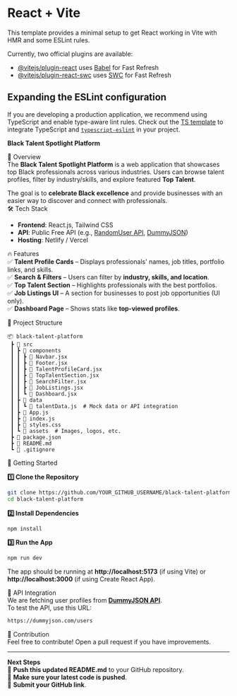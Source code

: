 # React + Vite

This template provides a minimal setup to get React working in Vite with HMR and some ESLint rules.

Currently, two official plugins are available:

- [@vitejs/plugin-react](https://github.com/vitejs/vite-plugin-react/blob/main/packages/plugin-react/README.md) uses [Babel](https://babeljs.io/) for Fast Refresh
- [@vitejs/plugin-react-swc](https://github.com/vitejs/vite-plugin-react-swc) uses [SWC](https://swc.rs/) for Fast Refresh

## Expanding the ESLint configuration

If you are developing a production application, we recommend using TypeScript and enable type-aware lint rules. Check out the [TS template](https://github.com/vitejs/vite/tree/main/packages/create-vite/template-react-ts) to integrate TypeScript and [`typescript-eslint`](https://typescript-eslint.io) in your project.

**Black Talent Spotlight Platform**  

🌟 Overview  
The **Black Talent Spotlight Platform** is a web application that showcases top Black professionals across various industries. Users can browse talent profiles, filter by industry/skills, and explore featured **Top Talent**.  

The goal is to **celebrate Black excellence** and provide businesses with an easier way to discover and connect with professionals.  
🛠 Tech Stack  
- **Frontend**: React.js, Tailwind CSS  
- **API**: Public Free API (e.g., [RandomUser API](https://randomuser.me/), [DummyJSON](https://dummyjson.com/users))  
- **Hosting**: Netlify / Vercel  

🔥 Features  
✅ **Talent Profile Cards** – Displays professionals' names, job titles, portfolio links, and skills.  
✅ **Search & Filters** – Users can filter by **industry, skills, and location**.  
✅ **Top Talent Section** – Highlights professionals with the best portfolios.  
✅ **Job Listings UI** – A section for businesses to post job opportunities (UI only).  
✅ **Dashboard Page** – Shows stats like **top-viewed profiles**.  

📂 Project Structure  
```
📦 black-talent-platform
 ┣ 📂 src
 ┃ ┣ 📂 components
 ┃ ┃ ┣ 📜 Navbar.jsx
 ┃ ┃ ┣ 📜 Footer.jsx
 ┃ ┃ ┣ 📜 TalentProfileCard.jsx
 ┃ ┃ ┣ 📜 TopTalentSection.jsx
 ┃ ┃ ┣ 📜 SearchFilter.jsx
 ┃ ┃ ┣ 📜 JobListings.jsx
 ┃ ┃ ┗ 📜 Dashboard.jsx
 ┃ ┣ 📂 data
 ┃ ┃ ┗ 📜 talentData.js  # Mock data or API integration
 ┃ ┣ 📜 App.js
 ┃ ┣ 📜 index.js
 ┃ ┣ 📜 styles.css
 ┃ ┗ 📂 assets  # Images, logos, etc.
 ┣ 📜 package.json
 ┣ 📜 README.md
 ┗ 📜 .gitignore
```

🚀 Getting Started  

**1️⃣ Clone the Repository**  
```sh
git clone https://github.com/YOUR_GITHUB_USERNAME/black-talent-platform.git
cd black-talent-platform
```

**2️⃣ Install Dependencies**  
```sh
npm install
```

**3️⃣ Run the App**  
```sh
npm run dev
```

The app should be running at **http://localhost:5173** (if using Vite) or **http://localhost:3000** (if using Create React App).  

 🔗 API Integration  
We are fetching user profiles from **[DummyJSON API](https://dummyjson.com/users)**.  
To test the API, use this URL:  
```sh
https://dummyjson.com/users
```
📝 Contribution  
Feel free to contribute! Open a pull request if you have improvements.  

---

**Next Steps**  
📌 **Push this updated README.md** to your GitHub repository.  
📌 **Make sure your latest code is pushed**.  
📌 **Submit your GitHub link**.  
